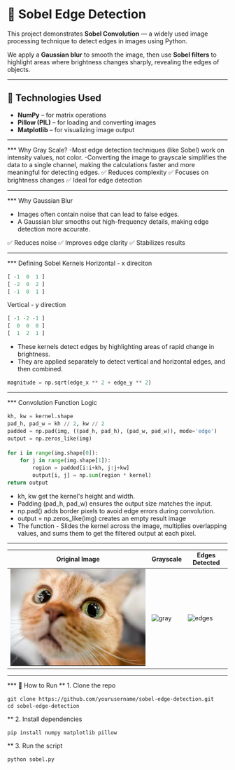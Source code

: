 # 📐 Sobel Edge Detection

This project demonstrates **Sobel Convolution** — a widely used image processing technique to detect edges in images using Python.

We apply a **Gaussian blur** to smooth the image, then use **Sobel filters** to highlight areas where brightness changes sharply, revealing the edges of objects.

---

## 🔧 Technologies Used

- **NumPy** – for matrix operations
- **Pillow (PIL)** – for loading and converting images
- **Matplotlib** – for visualizing image output

---

*** Why Gray Scale?
-Most edge detection techniques (like Sobel) work on intensity values, not color.
-Converting the image to grayscale simplifies the data to a single channel, making the calculations faster and more meaningful for detecting edges.
✅ Reduces complexity
✅ Focuses on brightness changes
✅ Ideal for edge detection

---

*** Why Gaussian Blur 
- Images often contain noise that can lead to false edges.
- A Gaussian blur smooths out high-frequency details, making edge detection more accurate.

✅ Reduces noise
✅ Improves edge clarity
✅ Stabilizes results

--- 

*** Defining Sobel Kernels 
Horizontal - x direciton
```python
[ -1  0  1 ]
[ -2  0  2 ]
[ -1  0  1 ]
```
Vertical - y direction
```python
[ -1 -2 -1 ]
[  0  0  0 ]
[  1  2  1 ]
```
- These kernels detect edges by highlighting areas of rapid change in brightness.
- They are applied separately to detect vertical and horizontal edges, and then combined.
```python
magnitude = np.sqrt(edge_x ** 2 + edge_y ** 2)
```

---

*** Convolution Function Logic 
```python
kh, kw = kernel.shape
pad_h, pad_w = kh // 2, kw // 2
padded = np.pad(img, ((pad_h, pad_h), (pad_w, pad_w)), mode='edge')
output = np.zeros_like(img)

for i in range(img.shape[0]):
    for j in range(img.shape[1]):
        region = padded[i:i+kh, j:j+kw]
        output[i, j] = np.sum(region * kernel)
return output
```
- kh, kw get the kernel's height and width.
- Padding (pad_h, pad_w) ensures the output size matches the input.
- np.pad() adds border pixels to avoid edge errors during convolution.
- output = np.zeros_like(img) creates an empty result image
- The function - Slides the kernel across the image, multiplies overlapping values, and sums them to get the filtered output at each pixel.

---
  
| Original Image      | Grayscale                  | Edges Detected               |
| ------------------- | -------------------------- | ---------------------------- |
| ![input](./cat.png) | ![gray](./gray_output.png) | ![edges](./sobel_output.png) |
---

*** 🚀 How to Run
** 1. Clone the repo
```
git clone https://github.com/yourusername/sobel-edge-detection.git
cd sobel-edge-detection
```
** 2. Install dependencies
```
pip install numpy matplotlib pillow
```
** 3. Run the script
```
python sobel.py
```

 


